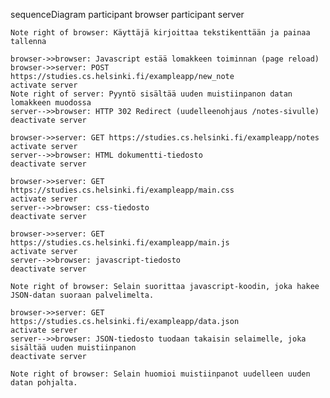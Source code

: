 sequenceDiagram
    participant browser
    participant server

    Note right of browser: Käyttäjä kirjoittaa tekstikenttään ja painaa tallenna

    browser->>browser: Javascript estää lomakkeen toiminnan (page reload)
    browser->>server: POST https://studies.cs.helsinki.fi/exampleapp/new_note
    activate server
    Note right of server: Pyyntö sisältää uuden muistiinpanon datan lomakkeen muodossa
    server-->>browser: HTTP 302 Redirect (uudelleenohjaus /notes-sivulle)
    deactivate server

    browser->>server: GET https://studies.cs.helsinki.fi/exampleapp/notes
    activate server
    server-->>browser: HTML dokumentti-tiedosto
    deactivate server

    browser->>server: GET https://studies.cs.helsinki.fi/exampleapp/main.css
    activate server
    server-->>browser: css-tiedosto
    deactivate server

    browser->>server: GET https://studies.cs.helsinki.fi/exampleapp/main.js
    activate server
    server-->>browser: javascript-tiedosto
    deactivate server

    Note right of browser: Selain suorittaa javascript-koodin, joka hakee JSON-datan suoraan palvelimelta.

    browser->>server: GET https://studies.cs.helsinki.fi/exampleapp/data.json
    activate server
    server-->>browser: JSON-tiedosto tuodaan takaisin selaimelle, joka sisältää uuden muistiinpanon
    deactivate server

    Note right of browser: Selain huomioi muistiinpanot uudelleen uuden datan pohjalta.
